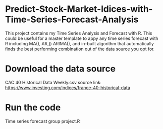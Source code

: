# Predict-Stock-Market-Idices-with-Time-Series-Forecast-Analysis
This project contains my Time Series Analysis and Forecast with R. This could be useful for a master template to appy any time series forecast with R including MA(), AR,() ARIMA(), and in-built algorithm that automatically finds the best performing combination out of the data source you opt for. 

# Download the data source
CAC 40 Historical Data Weekly.csv
source link: https://www.investing.com/indices/france-40-historical-data

# Run the code
Time series forecast group project.R
